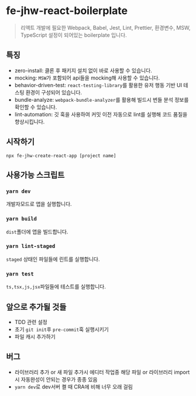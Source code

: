# fe-jhw-react-boilerplate

> 리액트 개발에 필요한 Webpack, Babel, Jest, Lint, Prettier, 환경변수, MSW, TypeScript 설정이 되어있는 boilerplate 입니다.

## 특징

- zero-install: 클론 후 패키지 설치 없이 바로 사용할 수 있습니다.
- mocking: `MSW`가 포함되어 api들을 mocking해 사용할 수 있습니다.
- behavior-driven-test: `react-testing-library`를 활용한 유저 행동 기반 UI 테스팅 환경이 구성되어 있습니다.
- bundle-analyze: `webpack-bundle-analyzer`를 활용해 빌드시 번들 분석 정보를 확인할 수 있습니다.
- lint-automation: 깃 훅을 사용하여 커밋 이전 자동으로 lint를 실행해 코드 품질을 향상시킵니다.

## 시작하기

`npx fe-jhw-create-react-app [project name]`

## 사용가능 스크립트

### `yarn dev`

개발자모드로 앱을 실행합니다.

### `yarn build`

`dist`폴더에 앱을 빌드합니다.

### `yarn lint-staged`

`staged` 상태인 파일들에 린트를 실행합니다.

### `yarn test`

`ts,tsx,js,jsx`파일들에 테스트를 실행합니다.

## 앞으로 추가될 것들

- TDD 관련 설정
- 초기 `git init`후 `pre-commit`훅 실행시키기
- 파일 캐시 추가하기

## 버그

- 라이브러리 추가 or 새 파일 추가시 에디터 작업중 해당 파일 or 라이브러리 import시 자동완성이 안되는 경우가 종종 있음
- `yarn dev`로 dev서버 켤 때 CRA에 비해 너무 오래 걸림 
